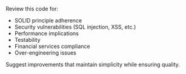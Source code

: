 Review this code for:
- SOLID principle adherence
- Security vulnerabilities (SQL injection, XSS, etc.)
- Performance implications
- Testability
- Financial services compliance
- Over-engineering issues

Suggest improvements that maintain simplicity while ensuring quality.
